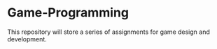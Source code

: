 # Game-Programming
This repository will store a series of assignments for game design and development.

